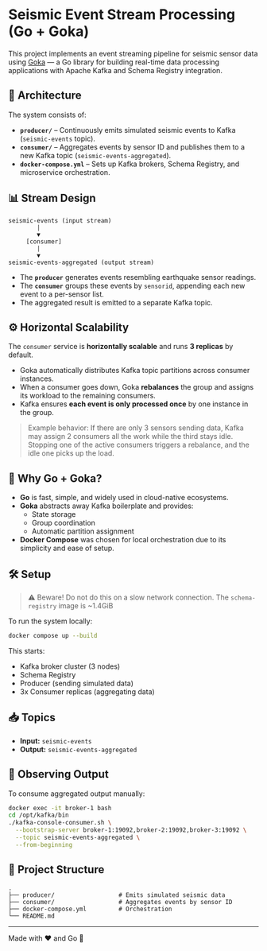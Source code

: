 # Seismic Event Stream Processing (Go + Goka)

This project implements an event streaming pipeline for seismic sensor data using [Goka](https://github.com/lovoo/goka) — a Go library for building real-time data processing applications with Apache Kafka and Schema Registry integration.

## 🧱 Architecture

The system consists of:

- **`producer/`** – Continuously emits simulated seismic events to Kafka (`seismic-events` topic).
- **`consumer/`** – Aggregates events by sensor ID and publishes them to a new Kafka topic (`seismic-events-aggregated`).
- **`docker-compose.yml`** – Sets up Kafka brokers, Schema Registry, and microservice orchestration.

## 📊 Stream Design

```
seismic-events (input stream)
        |
        ▼
     [consumer]
        |
        ▼
seismic-events-aggregated (output stream)
```

- The **`producer`** generates events resembling earthquake sensor readings.
- The **`consumer`** groups these events by `sensorid`, appending each new event to a per-sensor list.
- The aggregated result is emitted to a separate Kafka topic.

## ⚙️ Horizontal Scalability

The `consumer` service is **horizontally scalable** and runs **3 replicas** by default.

- Goka automatically distributes Kafka topic partitions across consumer instances.
- When a consumer goes down, Goka **rebalances** the group and assigns its workload to the remaining consumers.
- Kafka ensures **each event is only processed once** by one instance in the group.

> Example behavior: If there are only 3 sensors sending data, Kafka may assign 2 consumers all the work while the third stays idle. Stopping one of the active consumers triggers a rebalance, and the idle one picks up the load.

## 🚀 Why Go + Goka?

- **Go** is fast, simple, and widely used in cloud-native ecosystems.
- **Goka** abstracts away Kafka boilerplate and provides:
  - State storage
  - Group coordination
  - Automatic partition assignment
- **Docker Compose** was chosen for local orchestration due to its simplicity and ease of setup.

## 🛠️ Setup
> ⚠ Beware! Do not do this on a slow network connection. The `schema-registry` image is ~1.4GiB

To run the system locally:

```bash
docker compose up --build
```

This starts:
- Kafka broker cluster (3 nodes)
- Schema Registry
- Producer (sending simulated data)
- 3x Consumer replicas (aggregating data)

## 📥 Topics

- **Input:** `seismic-events`
- **Output:** `seismic-events-aggregated`

## 🧪 Observing Output

To consume aggregated output manually:

```bash
docker exec -it broker-1 bash
cd /opt/kafka/bin
./kafka-console-consumer.sh \
  --bootstrap-server broker-1:19092,broker-2:19092,broker-3:19092 \
  --topic seismic-events-aggregated \
  --from-beginning
```

## 📁 Project Structure

```
.
├── producer/                  # Emits simulated seismic data
├── consumer/                  # Aggregates events by sensor ID
├── docker-compose.yml         # Orchestration
└── README.md
```

---

Made with ❤️ and Go 🐹
```
